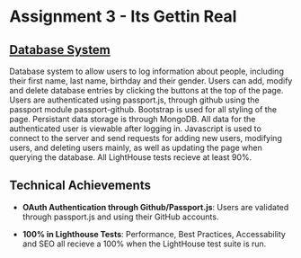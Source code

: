 Assignment 3 - Its Gettin Real
===

## [Database System](https://a3-taylor-cox.glitch.me)
Database system to allow users to log information about people, including their
first name, last name, birthday and their gender. Users can add, modify and
delete database entries by clicking the buttons at the top of the page. Users
are authenticated using passport.js, through github using the passport module
passport-github. Bootstrap is used for all styling of the page. Persistant data
storage is through MongoDB. All data for the authenticated user is viewable
after logging in. Javascript is used to connect to the server and send requests
for adding new users, modifying users, and deleting users mainly, as well as
updating the page when querying the database. All LightHouse tests recieve at
least 90%.

## Technical Achievements
- **OAuth Authentication through Github/Passport.js**: Users are validated
  through passport.js and using their GitHub accounts.

- **100% in Lighthouse Tests**: Performance, Best Practices, Accessability and
  SEO all recieve a 100% when the LightHouse test suite is run.
